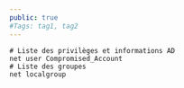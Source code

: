 ```yaml
---
public: true 
#Tags: tag1, tag2
---
```


```shell
# Liste des privilèges et informations AD
net user Compromised_Account
# Liste des groupes
net localgroup
```



 
```